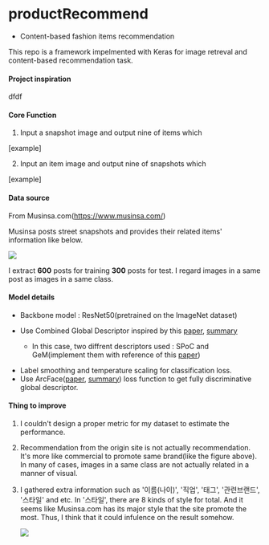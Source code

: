 # productRecommend
- Content-based fashion items recommendation

This repo is a framework impelmented with Keras for image retreval and content-based recommendation task. 

#### Project inspiration

dfdf

#### Core Function

1. Input a snapshot image and output nine of items which 

[example]
<img src="">

2. Input an item image and output nine of snapshots which 

[example]
<img src="">

#### Data source 

From Musinsa.com(https://www.musinsa.com/)

Musinsa posts street snapshots and provides their related items' information like below.

<img src="https://www.dropbox.com/s/6di2thhbxwx9yjq/site_example.png?raw=1">

I extract **600** posts for training **300** posts for test. I regard images in a same post as images in a same class. 

#### Model details 

* Backbone model : ResNet50(pretrained on the ImageNet dataset)

* Use Combined Global Descriptor inspired by this [paper](), [summary]()
  - In this case, two diffrent descriptors used : SPoC and GeM(implement them with reference of this [paper](https://arxiv.org/pdf/1711.02512.pdf))

- Label smoothing and temperature scaling for classification loss.
- Use ArcFace([paper](https://arxiv.org/abs/1801.07698), [summary](https://minus31.github.io/2019/04/08/ArcFace/)) loss function to get fully discriminative global descriptor.

#### Thing to improve

1. I couldn't design a proper metric for my dataset to estimate the performance.

2. Recommendation from the origin site is not actually recommendation. It's more like commercial to promote same brand(like the figure above). In many of cases, images in a same class are not actually related in a manner of visual. 

3. I gathered extra information such as '이름(나이)', '직업', '태그', '관련브랜드', '스타일' and etc. In '스타일', there are 8 kinds of style for total. And it seems like Musinsa.com has its major style that the site promote the most. Thus, I think that it could infulence on the result somehow.  

   <img src="https://www.dropbox.com/s/heqdgpoxgdcyv2n/style_frequency.png?raw=1">

   